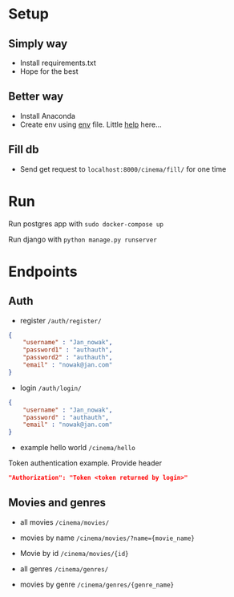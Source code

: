 # Setup
## Simply way
* Install requirements.txt
* Hope for the best
## Better way
* Install Anaconda
* Create env using [env](environment.yml) file. 
  Little [help](https://conda.io/projects/conda/en/latest/user-guide/tasks/manage-environments.html#creating-an-environment-from-an-environment-yml-file)
    here...
## Fill db
* Send get request to `localhost:8000/cinema/fill/` for one time
# Run

Run postgres app with `sudo docker-compose up`

Run django with `python manage.py runserver`

# Endpoints

## Auth

* register `/auth/register/` 

```json
{
    "username" : "Jan_nowak",
    "password1" : "authauth",
    "password2" : "authauth",
    "email" : "nowak@jan.com"
}
```




* login `/auth/login/`

```json
{
    "username" : "Jan_nowak",
    "password" : "authauth",
    "email" : "nowak@jan.com"
}
```


* example hello world `/cinema/hello`

Token authentication example. 
Provide header 
```json
"Authorization": "Token <token returned by login>"
```

## Movies and genres

* all movies `/cinema/movies/`

* movies by name `/cinema/movies/?name={movie_name}`

* Movie by id `/cinema/movies/{id}`

* all genres `/cinema/genres/`

* movies by genre `/cinema/genres/{genre_name}`

  
